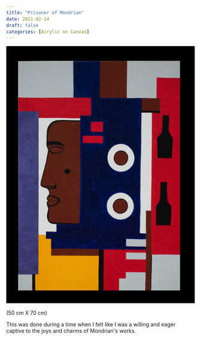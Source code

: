 ```yaml
---
title: "Prisoner of Mondrian"
date: 2021-02-14
draft: false
categories: [Acrylic on Canvas]
---
```


![](../../static/images/2021/02/Mondrian-Style-with-face-1.jpg)

(50 cm X 70 cm)

This was done during a time when I felt like I was a willing and eager captive to the joys and charms of Mondrian's works.